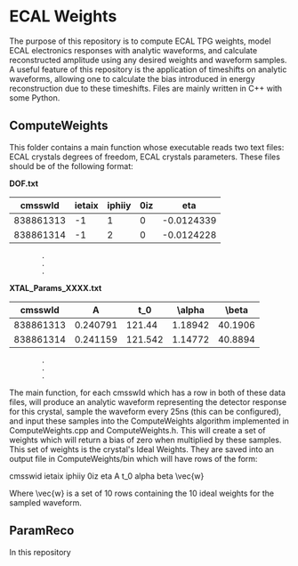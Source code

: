 # ECAL Weights

The purpose of this repository is to compute ECAL TPG weights, model ECAL electronics responses with analytic waveforms, and calculate reconstructed amplitude using any desired weights and waveform samples. A useful feature of this repository is the application of timeshifts on analytic waveforms, allowing one to calculate the bias introduced in energy reconstruction due to these timeshifts. Files are mainly written in C++ with some Python. 

## ComputeWeights

This folder contains a main function whose executable reads two text files: ECAL crystals degrees of freedom, ECAL crystals parameters. These files should be of the following format:

**DOF.txt**

|  cmsswId  | ietaix | iphiiy | 0iz |     eta    |
| ----------|--------|--------|-----|------------|
| 838861313 |   -1   |   1    |  0  | -0.0124339 |
| 838861314 |   -1   |   2    |  0  | -0.0124228 |

			.
			.
			.

**XTAL_Params_XXXX.txt**

|  cmsswId  |    A     |   t_0   | \alpha  |  \beta  |
| ----------|----------|---------|---------|---------|
| 838861313 | 0.240791 | 121.44  | 1.18942 | 40.1906 |
| 838861314 | 0.241159 | 121.542 | 1.14772 | 40.8894 |

			.
			.
			.


The main function, for each cmsswId which has a row in both of these data files, will produce an analytic waveform representing the detector response for this crystal, sample the waveform every 25ns (this can be configured), and input these samples into the ComputeWeights algorithm implemented in ComputeWeights.cpp and ComputeWeights.h. This will create a set of weights which will return a bias of zero when multiplied by these samples. This set of weights is the crystal's Ideal Weights. They are saved into an output file in ComputeWeights/bin which will have rows of the form:

cmsswid	ietaix	iphiiy	0iz	eta	A	t_0	alpha	beta	\vec{w}

Where \vec{w} is a set of 10 rows containing the 10 ideal weights for the sampled waveform.

## ParamReco

In this repository
